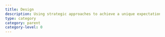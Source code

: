 ```yaml
---
title: Design
description: Using strategic approaches to achieve a unique expectation
type: category
category: parent
category-level: 0
---
```

